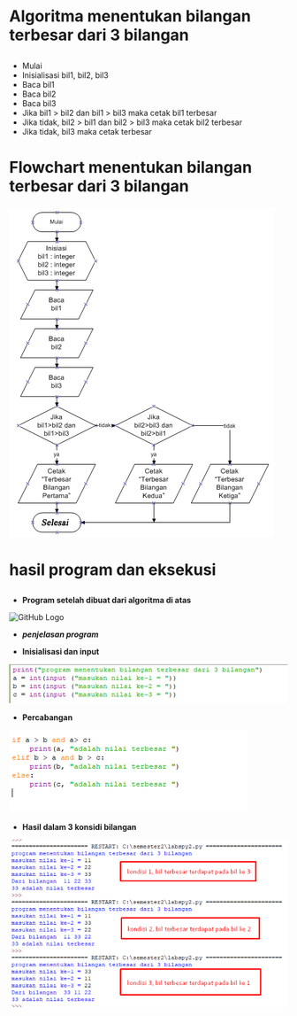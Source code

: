 # Algoritma menentukan bilangan terbesar dari 3 bilangan <h2>

* Mulai
* Inisialisasi bil1, bil2, bil3
* Baca bil1
* Baca bil2
* Baca bil3
* Jika bil1 > bil2 dan bil1 > bil3 maka cetak bil1 terbesar
* Jika tidak, bil2 > bil1 dan bil2 > bil3 maka cetak bil2 terbesar
* Jika tidak, bil3 maka cetak terbesar

# Flowchart menentukan bilangan terbesar dari 3 bilangan <h3>

![GitHub Logo](flowchart.jpg)
# hasil program dan eksekusi <h2>
* **Program setelah dibuat dari algoritma di atas**

![GitHub Logo](4.png)

* **_penjelasan program_**


* **Inisialisasi dan input**

![GitHub Logo](2.png)

* **Percabangan** 

![GitHub Logo](3.png)

* **Hasil dalam 3 konsidi bilangan**

![GitHub Logo](hasil.png)

